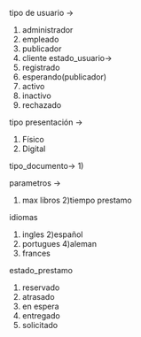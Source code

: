 tipo de usuario -> 
1) administrador 
2) empleado
3) publicador
4) cliente
estado_usuario-> 
1) registrado 
3) esperando(publicador) 
4) activo 
5) inactivo 
6) rechazado

tipo presentación -> 
1) Físico
2) Digital

tipo_documento-> 
1) 

parametros -> 

1) max libros 
2)tiempo prestamo

idiomas
1) ingles
2)español
3) portugues
4)aleman
5) frances

estado_prestamo
1) reservado
2) atrasado
3) en espera
4) entregado
5) solicitado
